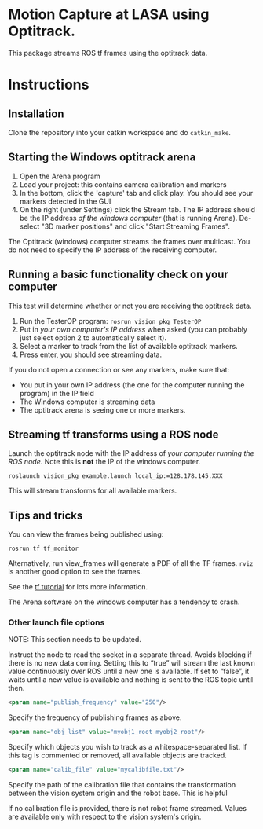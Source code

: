 # Motion Capture at LASA using Optitrack.

This package streams ROS tf frames using the optitrack data.

# Instructions

## Installation

Clone the repository into your catkin workspace and do `catkin_make`.

## Starting the Windows optitrack arena

 1. Open the Arena program
 2. Load your project: this contains camera calibration and markers
 3. In the bottom, click the 'capture' tab and click play. You should see your
    markers detected in the GUI
 4. On the right (under Settings) click the Stream tab. The IP address should be
    the IP address *of the windows computer* (that is running Arena). De-select
    "3D marker positions" and click "Start Streaming Frames".

The Optitrack (windows) computer streams the frames over multicast.
You do not need to specify the IP address of the receiving computer.

## Running a basic functionality check on your computer

This test will determine whether or not you are receiving the optitrack data.

 1. Run the TesterOP program: `rosrun vision_pkg TesterOP`
 2. Put in *your own computer's IP address* when asked (you can probably just
    select option 2 to automatically select it).
 3. Select a marker to track from the list of available optitrack markers.
 4. Press enter, you should see streaming data.

If you do not open a connection or see any markers, make sure that:

 - You put in your own IP address (the one for the computer running the program)
   in the IP field
 - The Windows computer is streaming data
 - The optitrack arena is seeing one or more markers.

## Streaming tf transforms using a ROS node

Launch the optitrack node with the IP address of *your computer running the ROS
node*. Note this is **not** the IP of the windows computer.

    roslaunch vision_pkg example.launch local_ip:=128.178.145.XXX

This will stream transforms for all available markers.

## Tips and tricks

You can view the frames being published using:

    rosrun tf tf_monitor

Alternatively, run view_frames will generate a PDF of all the TF frames.
`rviz` is another good option to see the frames.

See the [tf tutorial](http://wiki.ros.org/tf/Tutorials) for lots more information.

The Arena software on the windows computer has a tendency to crash.

### Other launch file options

NOTE: This section needs to be updated.

Instruct the node to read the socket in a separate thread. Avoids blocking if
there is no new data coming. Setting this to “true” will stream the last known
value continuously over ROS until a new one is available. If set to “false”, it
waits until a new value is available and nothing is sent to the ROS topic until
then.

``` xml
<param name="publish_frequency" value="250"/>
```

Specify the frequency of publishing frames as above.

``` xml
<param name="obj_list" value="myobj1_root myobj2_root"/>
```

Specify which objects you wish to track as a whitespace-separated list. If this
tag is commented or removed, all available objects are tracked.

``` xml
<param name="calib_file" value="mycalibfile.txt"/>
```

Specify the path of the calibration file that contains the transformation
between the vision system origin and the robot base. This is helpful


If no calibration file is provided, there is not robot frame streamed. Values
are available only with respect to the vision system's origin.
